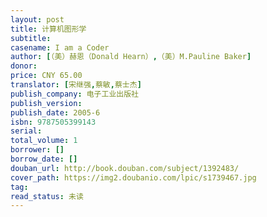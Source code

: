 ```yaml
---
layout: post
title: 计算机图形学
subtitle: 
casename: I am a Coder
author: [（美）赫恩（Donald Hearn）,（美）M.Pauline Baker]
donor: 
price: CNY 65.00
translator: [宋继强,蔡敏,蔡士杰]
publish_company: 电子工业出版社
publish_version: 
publish_date: 2005-6
isbn: 9787505399143
serial: 
total_volume: 1
borrower: []
borrow_date: []
douban_url: http://book.douban.com/subject/1392483/
cover_path: https://img2.doubanio.com/lpic/s1739467.jpg
tag: 
read_status: 未读
---
```

